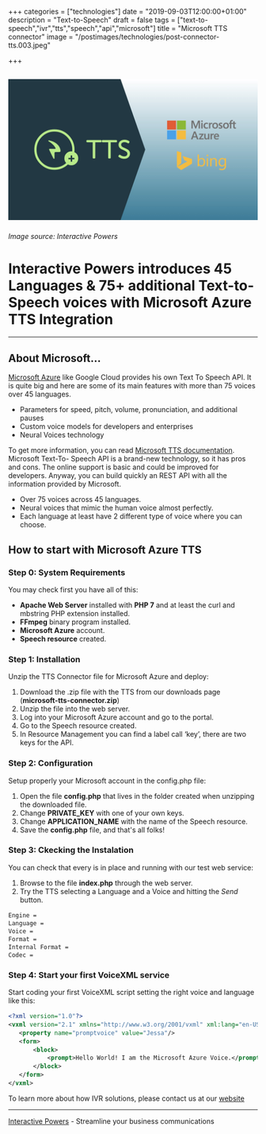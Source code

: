 +++
categories = ["technologies"]
date = "2019-09-03T12:00:00+01:00"
description = "Text-to-Speech"
draft = false
tags = ["text-to-speech","ivr","tts","speech","api","microsoft"]
title = "Microsoft TTS connector"
image = "/postimages/technologies/post-connector-tts.003.jpeg"

+++

![Microsoft Azure TTS](/postimages/technologies/post-connector-tts.003.jpeg)
---------
###### Image source: Interactive Powers

#	Interactive Powers introduces 45 Languages & 75+ additional Text-to-Speech voices with Microsoft Azure TTS Integration
---

##	About Microsoft...

[Microsoft Azure](https://azure.microsoft.com/) like Google Cloud provides his own Text To Speech API. It is quite big and here are some of its main features with more than 75 voices over 45 languages.

* Parameters for speed, pitch, volume, pronunciation, and additional pauses
* Custom voice models for developers and enterprises
* Neural Voices technology

To get more information, you can read [Microsoft TTS documentation](https://azure.microsoft.com/en-us/services/cognitive-services/text-to-speech/). Microsoft Text-To- Speech API is a brand-new technology, so it has pros and cons. The online support is basic and could be improved for developers. Anyway, you can build quickly an REST API with all the information provided by Microsoft.

* Over 75 voices across 45 languages.
* Neural voices that mimic the human voice almost perfectly.
* Each language at least have 2 different type of voice where you can choose.

## How to start with Microsoft Azure TTS

###	Step 0: System Requirements

You may check first you have all of this:

* **Apache Web Server** installed with **PHP 7** and at least the curl and mbstring PHP extension installed.
* **FFmpeg** binary program installed.
* **Microsoft Azure** account.
* **Speech resource** created. 

###	Step 1: Installation

Unzip the TTS Connector file for Microsoft Azure and deploy:

1. Download the .zip file with the TTS from our downloads page (**microsoft-tts-connector.zip**)
2. Unzip the file into the web server.
3. Log into your Microsoft Azure account and go to the portal.
4. Go to the Speech resource created.
5. In Resource Management you can find a label call ‘key’, there are two keys for the API.

###	Step 2: Configuration

Setup properly your Microsoft account in the config.php file:

1. Open the file **config.php** that lives in the folder created when unzipping the downloaded file.
2. Change  **PRIVATE_KEY** with one of your own keys.
3. Change  **APPLICATION_NAME** with the name of the Speech resource.
5. Save the **config.php**  file, and that's all folks!

###	Step 3: Ckecking the Instalation

You can check that every is in place and running with our test web service:

1. Browse to the file **index.php** through the web server.
2. Try the TTS selecting a Language and a Voice and hitting the *Send* button.

~~~text
Engine =
Language = 
Voice =
Format =
Internal Format =
Codec =
~~~

###	Step 4: Start your first VoiceXML service

Start coding your first VoiceXML script setting the right voice and language like this:

~~~xml
<?xml version="1.0"?>
<vxml version="2.1" xmlns="http://www.w3.org/2001/vxml" xml:lang="en-US">
   <property name="promptvoice" value="Jessa"/>
   <form>
       <block>
           <prompt>Hello World! I am the Microsoft Azure Voice.</prompt>
       </block>
   </form>
</vxml>
~~~

To learn more about how IVR solutions, please contact us at our [website](https://www.ivrpowers.com/)

---
[Interactive Powers](http://www.ivrpowers.com/) - Streamline your business communications


